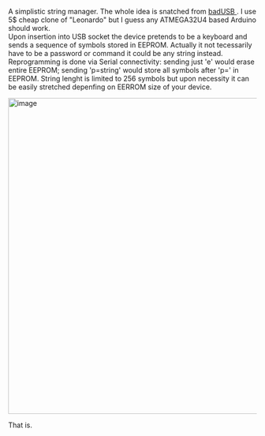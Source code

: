 A simplistic string manager. The whole idea is snatched from <a href=https://en.wikipedia.org/wiki/BadUSB> badUSB </a>. 
I use 5$ cheap clone of "Leonardo" but I guess any ATMEGA32U4 based Arduino should work.    
Upon insertion into USB socket the device pretends to be a keyboard and sends a sequence of symbols stored in EEPROM.
Actually it not tecessarily have to be a password or command it could be any string instead.
Reprogramming is done via Serial connectivity: 
  sending just 'e' would erase entire EEPROM; 
  sending 'p=string' would store all symbols after 'p=' in EEPROM. String lenght is limited to 256 symbols but upon necessity it can be easily stretched depenfing on EERROM size of your device. 

<img width="640" alt="image" src="https://github.com/user-attachments/assets/2f80a15a-c5e9-4fce-881d-9e1507aedbaf" />

That is.
